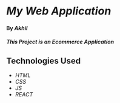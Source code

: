 # _My Web Application_

#### By _**Akhil**_

#### _This Project is an Ecommerce Application_

## Technologies Used

* _HTML_
* _CSS_
* _JS_
* _REACT_
